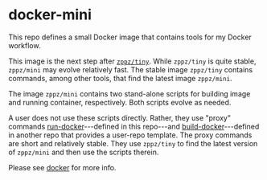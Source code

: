 # docker-mini

This repo defines a small Docker image that contains tools for my Docker workflow.

This image is the next step after [`zppz/tiny`](https://github.com/zpz/docker-tiny). While `zppz/tiny` is quite stable, `zppz/mini` may evolve relatively fast. The stable image `zppz/tiny` contains commands, among other tools, that find the latest image `zppz/mini`.

The image `zppz/mini` contains two stand-alone scripts for building image and running container, respectively. Both scripts evolve as needed.

A user does not use these scripts directly. Rather, they use "proxy" commands [run-docker](./sbin/run-docker)---defined in this repo---and [build-docker](https://github.com/zpz/docker-project-template-py/blob/master/build-docker)---defined in another repo that provides a user-repo template. The proxy commands are short and relatively stable. They use `zppz/tiny` to find the latest version of `zppz/mini` and then use the scripts therein.

Please see [docker](https://github.com/zpz/docker) for more info.

